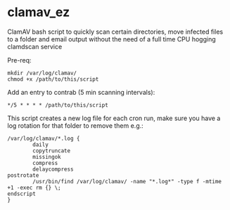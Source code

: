 # clamav_ez
ClamAV bash script to quickly scan certain directories, move infected files to a folder and email output without the need of a full time CPU hogging clamdscan service

Pre-req:
```
mkdir /var/log/clamav/
chmod +x /path/to/this/script
```

Add an entry to contrab (5 min scanning intervals):

```*/5 * * * * /path/to/this/script```

This script creates a new log file for each cron run, make sure you have a log rotation for that folder to remove them e.g.:

```
/var/log/clamav/*.log {
        daily
        copytruncate
        missingok
        compress
        delaycompress
postrotate
        /usr/bin/find /var/log/clamav/ -name "*.log*" -type f -mtime +1 -exec rm {} \;
endscript
}
```
